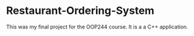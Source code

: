 # Restaurant-Ordering-System
This was my final project for the OOP244 course. It is a a C++ application.
